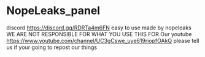 # NopeLeaks_panel
discord https://discord.gg/RDRTa4m6FN easy to use made by nopeleaks 
WE ARE NOT RESPONSIBLE FOR WHAT YOU USE THIS FOR
Our youtube https://www.youtube.com/channel/UC3gCswe_uye619riopfOAkQ
please tell us if your going to repost our things
